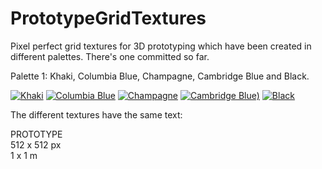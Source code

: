 # PrototypeGridTextures
Pixel perfect grid textures for 3D prototyping which have been created in different palettes. There's one committed so far.

Palette 1: Khaki, Columbia Blue, Champagne, Cambridge Blue and Black.

[![Khaki](https://github.com/GavWood/PrototypeGridTextures/assets/17795588/f7048d98-8e19-4158-a510-cc7b219e2982)](https://github.com/GavWood/PrototypeGridTextures/blob/main/Palette1/Khaki.png)
[![Columbia Blue](https://github.com/GavWood/PrototypeGridTextures/assets/17795588/0fc2282c-efdc-4d50-b4e7-6a48e31f27ee)](https://raw.githubusercontent.com/GavWood/PrototypeGridTextures/main/Palette1/Columbia%20Blue.png)
[![Champagne](https://github.com/GavWood/PrototypeGridTextures/assets/17795588/3e519a56-5ba9-4ff1-9f56-9352824ade0b)](https://github.com/GavWood/PrototypeGridTextures/blob/main/Palette1/Champagne.png)
[![Cambridge Blue)](https://github.com/GavWood/PrototypeGridTextures/assets/17795588/b142992b-0967-484a-9a71-403d64a69ab9)](https://github.com/GavWood/PrototypeGridTextures/blob/main/Palette1/CambridgeBlue.png)
[![Black](https://github.com/GavWood/PrototypeGridTextures/assets/17795588/181dced7-60b3-4120-afac-e1233c3835b6)](https://github.com/GavWood/PrototypeGridTextures/blob/main/Palette1/Black.png)

The different textures have the same text:

PROTOTYPE  
512 x 512 px  
1 x 1 m  
